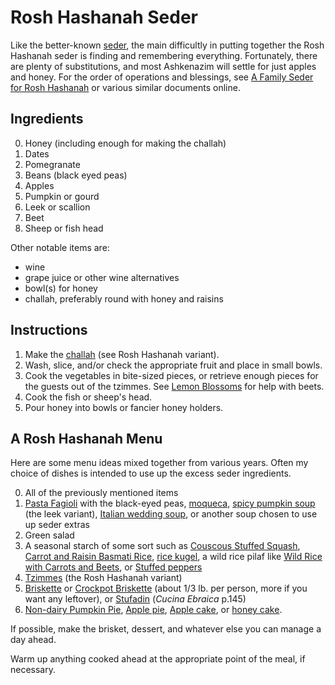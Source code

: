 # Rosh Hashanah Seder

Like the better-known [seder](../appetizers/seder.md), the main difficultly in putting together the Rosh Hashanah seder is finding and remembering everything.  Fortunately, there are plenty of substitutions, and most Ashkenazim will settle for just apples and honey.  For the order of operations and blessings, see [A Family Seder for Rosh Hashanah](http://lisabaydush.com/Music%20Units/Rosh%20Hashanah/Rosh%20Hashanah%20seder.pdf) or various similar documents online.

## Ingredients

0. Honey (including enough for making the challah)
1. Dates
2. Pomegranate
3. Beans (black eyed peas)
3. Apples
4. Pumpkin or gourd
5. Leek or scallion
6. Beet
7. Sheep or fish head

Other notable items are:

* wine
* grape juice or other wine alternatives
* bowl(s) for honey
* challah, preferably round with honey and raisins

## Instructions

1. Make the [challah](../bread/challah.md) (see Rosh Hashanah variant).
2. Wash, slice, and/or check the appropriate fruit and place in small bowls.
3. Cook the vegetables in bite-sized pieces, or retrieve enough pieces for the guests out of the tzimmes.  See [Lemon Blossoms](https://www.lemonblossoms.com/blog/how-to-cook-beets-6/) for help with beets.
4. Cook the fish or sheep's head.
5. Pour honey into bowls or fancier honey holders.

## A Rosh Hashanah Menu

Here are some menu ideas mixed together from various years.  Often my choice of dishes is intended to use up the excess seder ingredients.

0. All of the previously mentioned items
1. [Pasta Fagioli](../soup/fazool.md) with the black-eyed peas, [moqueca](https://twosleevers.com/brazilian-moqueca/), [spicy pumpkin soup](../soup/spicyPumpkin.md) (the leek variant), [Italian wedding soup](../soup/italianWedding.md), or another soup chosen to use up seder extras
2. Green salad
3. A seasonal starch of some sort such as [Couscous Stuffed Squash](../roots/stuffedSquash.md), [Carrot and Raisin Basmati Rice](https://jamiegeller.com/recipes/rosh-hashanah-carrot-and-raisin-basmati-rice/), [rice kugel](../rice/kugel.md), a wild rice pilaf like [Wild Rice with Carrots and Beets](https://jamiegeller.com/recipes/wild-rice-with-carrots-and-beets/), or [Stuffed peppers](../rice/stuffedPeppers.md)
3. [Tzimmes](../roots/tzimmes.md) (the Rosh Hashanah variant)
4. [Briskette](../meat/briskette.md) or [Crockpot Briskette](../meat/crockpotBriskette.md) (about 1/3 lb. per person, more if you want any leftover), or [Stufadin](https://www.epicurious.com/recipes/food/views/braised-meat-with-butternut-squash-15414) (_Cucina Ebraica_ p.145)
5. [Non-dairy Pumpkin Pie](../pie/nonDairyPumpkin.md), [Apple pie](../pie/apple.md), [Apple cake](https://www.thespruceeats.com/kosher-apple-cake-2121494), or [honey cake](../sweets/honeyCake.md).

If possible, make the brisket, dessert, and whatever else you can manage a day ahead.

Warm up anything cooked ahead at the appropriate point of the meal, if necessary.


